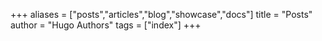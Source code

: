 +++
aliases = ["posts","articles","blog","showcase","docs"]
title = "Posts"
author = "Hugo Authors"
tags = ["index"]
+++

